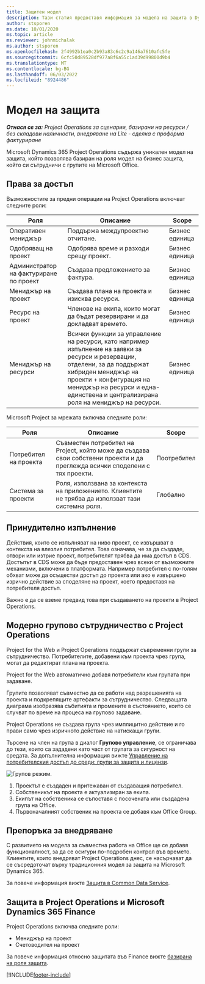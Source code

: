 ```yaml
---
title: Защитен модел
description: Тази статия предоставя информация за модела на защита в Dynamics 365 Project Operations.
author: stsporen
ms.date: 10/01/2020
ms.topic: article
ms.reviewer: johnmichalak
ms.author: stsporen
ms.openlocfilehash: 2f4992b1ea0c2b93a83c6c2c9a146a7610afc5fe
ms.sourcegitcommit: 6cfc50d89528df977a8f6a55c1ad39d99800d9b4
ms.translationtype: MT
ms.contentlocale: bg-BG
ms.lasthandoff: 06/03/2022
ms.locfileid: "8924486"
---
```

# <a name="security-model"></a>Модел на защита

_**Отнася се за:** Project Operations за сценарии, базирани на ресурси / без складови наличности, внедряване на Lite - сделка с проформа фактуриране_



Microsoft Dynamics 365 Project Operations съдържа уникален модел на защита, който позволява базиран на роля модел на бизнес защита, който си сътрудничи с групите на Microsoft Office. 


## <a name="security-roles"></a>Права за достъп
Възможностите за предни операции на Project Operations включват следните роли:

| Роля                          | Описание                                                                                                                                                                 | Scope |
|-------------------------------|-----------------------------------------------------------------------------------------------------------------------------------------------------------------------------|------|
| Оперативен мениджър              | Поддържа междупроектно отчитане.                                                                                                            | Бизнес единица              |
| Одобряващ на проект              | Одобрява време и разходи срещу проект.                                                                                                                              | Бизнес единица |
| Администратор на фактуриране по проект | Създава предложението за фактура.                                                                                                                                                 | Бизнес единица |
| Мениджър на проект               | Създава плана на проекта и изисква ресурси.                                                                                                                              | Бизнес единица |
| Ресурс на проект              | Членове на екипа, които могат да бъдат резервирани и да докладват времето.                                                                                                          | Бизнес единица|
| Мениджър на ресурси              | Всички функции за управление на ресурси, като например изпълнение на заявки за ресурси и резервации, отделени, за да поддържат хибриден мениджър на проекти + конфигурация на мениджър на ресурси и една-единствена и централизирана роля на мениджър на ресурси. | Бизнес единица |


Microsoft Project за мрежата включва следните роли:

| Роля           | Описание                                                                                                        | Scope  |
|----------------|--------------------------------------------------------------------------------------------------------------------|--------|
| Потребител на проекта   | Съвместен потребител на Project, който може да създава свои собствени проекти и да преглежда всички споделени с тях проекти. | Поотребител   |
| Система за проекти | Роля, използвана за контекста на приложението. Клиентите не трябва да използват тази системна роля.                                    | Глобално |

## <a name="security-enforcement"></a>Принудително изпълнение
Действия, които се изпълняват на ниво проект, се извършват в контекста на влезлия потребител. Това означава, че за да създаде, отвори или изтрие проект, потребителят трябва да има достъп в CDS. Достъпът в CDS може да бъде предоставен чрез всеки от възможните механизми, включени в платформата. Например потребител с по-голям обхват може да осъществи достъп до проекта или ако е извършено изрично действие за споделяне на проект, което предоставя на потребителя достъп.

Важно е да се вземе предвид това при създаването на проекти в Project Operations.

## <a name="modern-group-collaboration-with-project-operations"></a>Модерно групово сътрудничество с Project Operations
Project for the Web и Project Operations поддържат съвременни групи за сътрудничество. Потребителите, добавени към проекта чрез група, могат да редактират плана на проекта.

Project for the Web автоматично добавя потребители към групата при задаване.

Групите позволяват съвместно да се работи над разрешенията на проекта и подкрепящите артефакти за сътрудничество. Следващата диаграма изобразява събитията и промените в състоянието, които се случват по време на процеса на групово задаване.

Project Operations не създава група чрез имплицитно действие и го прави само чрез изричното действие на натискащи групи.

Търсене на член на група в диалог **Групово управление**, се ограничава до тези, които са зададени като част от групата за сигурност на средата. За допълнителна информация вижте [Управление на потребителския достъп до среди: групи за защита и лицензи](/power-platform/admin/control-user-access).

![Групов режим.](./media/groupsmode.png)

1. Проектът е създаден и притежаван от създаващия потребител.
2. Собственикът на проекта е актуализиран за екипа.
3. Екипът на собственика се съпоставя с посочената или създадена група на Office.
4. Първоначалният собственик на проекта се добавя към Office Group.

## <a name="deployment-recommendation"></a>Препоръка за внедряване
С развитието на модела за съвместна работа на Office ще се добавя функционалност, за да се осигури по-подробен контрол във времето. Клиентите, които внедряват Project Operations днес, се насърчават да се съсредоточат върху традиционния модел за защита на Microsoft Dynamics 365.

За повече информация вижте [Защита в Common Data Service](/power-platform/admin/wp-security).

## <a name="project-operations-and-microsoft-dynamics-365-finance-security"></a>Защита в Project Operations и Microsoft Dynamics 365 Finance
Project Operations включва следните роли:

- Мениджър на проект
- Счетоводител на проект

За повече информация относно защитата във Finance вижте [базирана на роля защита](/dynamics365/fin-ops-core/dev-itpro/sysadmin/role-based-security).




[!INCLUDE[footer-include](../includes/footer-banner.md)]